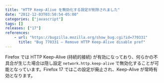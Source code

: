 ```yaml
---
title: "HTTP Keep-Alive を無効化する設定が削除されました"
date: "2012-12-03T03:50:54-05:00"
categories: ["javascript"]
tags: []
releases: ["17"]
references:
    - url: "https://bugzilla.mozilla.org/show_bug.cgi?id=770331"
      title: "Bug 770331 – Remove HTTP Keep-Alive disable pref"
---
```

Firefox では HTTP Keep-Alive (持続的接続) が有効になっており、何らかの不具合が生じた場合は隠し設定 `network.http.keep-alive` で無効化することが可能となっています。Firefox 17 ではこの設定が廃止され、Keep-Alive が常時有効となります。
